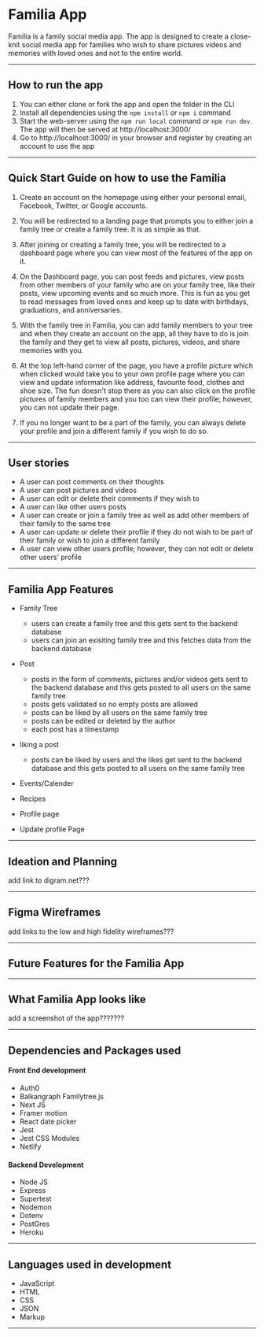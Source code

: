 # Familia App

Familia is a family social media app. The app is designed to create a close-knit social media app for families who wish to share pictures videos and memories with loved ones and not to the entire world.

---
## How to run the app

1. You can either clone or fork the app and open the folder in the CLI
2. Install all dependencies using the `npm install` or `npm i` command
3. Start the web-server using the `npm run local` command or `npm run dev`. The app will then be served at http://localhost:3000/
4. Go to http://localhost:3000/ in your browser and register by creating an account to use the app

---
## Quick Start Guide on how to use the Familia 

1. Create an account on the homepage using either your personal email, Facebook, Twitter, or Google accounts.
 
2. You will be redirected to a landing page that prompts you to either join a family tree or create a family tree. It is as simple as that.
 
3. After joining or creating a family tree, you will be redirected to a dashboard page where you can view most of the features of the app on it.
 
4. On the Dashboard page, you can post feeds and pictures, view posts from other members of your family who are on your family tree, like their posts, view upcoming events and so much more. This is fun as you get to read messages from loved ones and keep up to date with birthdays, graduations, and anniversaries.
 
5. With the family tree in Familia, you can add family members to your tree and when they create an account on the app, all they have to do is join the family and they get to view all posts, pictures, videos, and share memories with you.
 
6. At the top left-hand corner of the page, you have a profile picture which when clicked would take you to your own profile page where you can view and update information like address, favourite food, clothes and shoe size. The fun doesn't stop there as you can also click on the profile pictures of family members and you too can view their profile; however, you can not update their page.
 
7. If you no longer want to be a part of the family, you can always delete your profile and join a different family if you wish to do so.

---
## User stories
- A user can post comments on their thoughts
- A user can post pictures and videos 
- A user can edit or delete their comments if they wish to
- A user can like other users posts
- A user can create or join a family tree as well as add other members of their family to the same tree
- A user can update or delete their profile if they do not wish to be part of their family or wish to join a different family
- A user can view other users profile; however, they can not edit or delete other users' profile

---

## Familia App Features

- Family Tree
  - users can create a family tree and this gets sent to the backend database 
  - users can join an exisiting family tree and this fetches data from the backend database 

- Post
  - posts in the form of comments, pictures and/or videos gets sent to the backend database and this gets posted to all users on the same family tree
  - posts gets validated so no empty posts are allowed
  - posts can be liked by all users on the same family tree
  - posts can be edited or deleted by the author
  - each post has a timestamp

- liking a post
  - posts can be liked by users and the likes get sent to the backend database and this gets posted to all users on the same family tree

- Events/Calender


- Recipes


- Profile page


- Update profile Page

---

## Ideation and Planning
add link to digram.net???

---
## Figma Wireframes 
add links to the low and high fidelity wireframes???

---

## Future Features for the Familia App

---
## What Familia App looks like

add a screenshot of the app???????

---

## Dependencies and Packages used

#### Front End development 
- Auth0
- Balkangraph Familytree.js
- Next JS
- Framer motion
- React date picker
- Jest
- Jest CSS Modules
- Netlify

#### Backend Development
- Node JS
- Express
- Supertest
- Nodemon
- Dotenv
- PostGres
- Heroku
---

## Languages used in development
- JavaScript
- HTML
- CSS
- JSON
- Markup
---
